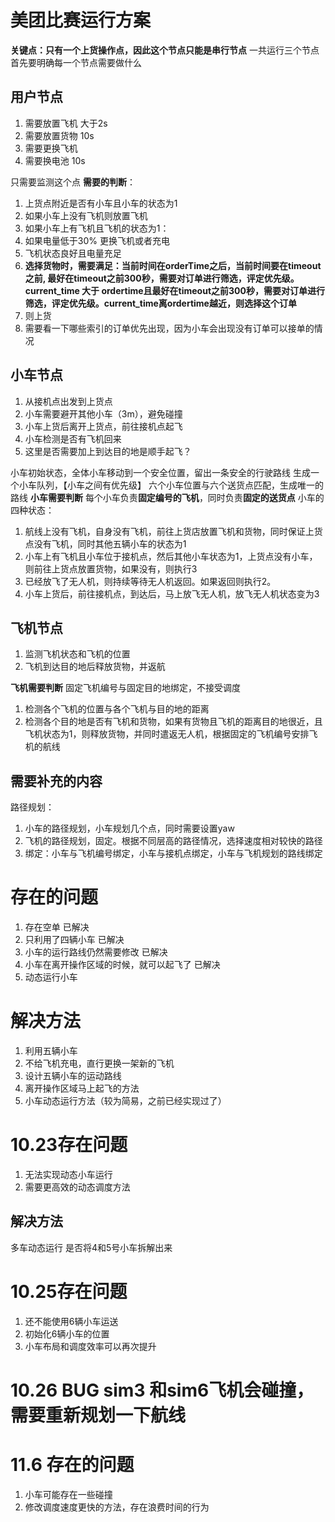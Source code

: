 # 美团比赛运行方案
**关键点：只有一个上货操作点，因此这个节点只能是串行节点**
 一共运行三个节点
 首先要明确每一个节点需要做什么

## 用户节点
1. 需要放置飞机 大于2s
2. 需要放置货物 10s
3. 需要更换飞机
4. 需要换电池 10s

只需要监测这个点
**需要的判断**：
1. 上货点附近是否有小车且小车的状态为1
2. 如果小车上没有飞机则放置飞机
3. 如果小车上有飞机且飞机的状态为1：
4. 如果电量低于30% 更换飞机或者充电
5. 飞机状态良好且电量充足
6. **选择货物时，需要满足：当前时间在orderTime之后，当前时间要在timeout之前, 最好在timeout之前300秒，需要对订单进行筛选，评定优先级。current_time 大于 ordertime且最好在timeout之前300秒，需要对订单进行筛选，评定优先级。current_time离ordertime越近，则选择这个订单**
7. 则上货
8. 需要看一下哪些索引的订单优先出现，因为小车会出现没有订单可以接单的情况


## 小车节点
1. 从接机点出发到上货点
2. 小车需要避开其他小车（3m），避免碰撞
3. 小车上货后离开上货点，前往接机点起飞
4. 小车检测是否有飞机回来
5. 这里是否需要加上到达目的地是顺手起飞？

小车初始状态，全体小车移动到一个安全位置，留出一条安全的行驶路线
生成一个小车队列，【小车之间有优先级】
六个小车位置与六个送货点匹配，生成唯一的路线
**小车需要判断**
每个小车负责**固定编号的飞机**，同时负责**固定的送货点**
小车的四种状态：
1. 航线上没有飞机，自身没有飞机，前往上货店放置飞机和货物，同时保证上货点没有飞机，同时其他五辆小车的状态为1
2. 小车上有飞机且小车位于接机点，然后其他小车状态为1，上货点没有小车，则前往上货点放置货物，如果没有，则执行3
3. 已经放飞了无人机，则持续等待无人机返回。如果返回则执行2。
4. 小车上货后，前往接机点，到达后，马上放飞无人机，放飞无人机状态变为3

## 飞机节点
1. 监测飞机状态和飞机的位置
2. 飞机到达目的地后释放货物，并返航

**飞机需要判断**
固定飞机编号与固定目的地绑定，不接受调度
1. 检测各个飞机的位置与各个飞机与目的地的距离
2. 检测各个目的地是否有飞机和货物，如果有货物且飞机的距离目的地很近，且飞机状态为1，则释放货物，并同时遣返无人机，根据固定的飞机编号安排飞机的航线


## 需要补充的内容
路径规划：
1. 小车的路径规划，小车规划几个点，同时需要设置yaw
2. 飞机的路径规划，固定。根据不同层高的路径情况，选择速度相对较快的路径
3. 绑定：小车与飞机编号绑定，小车与接机点绑定，小车与飞机规划的路线绑定


# 存在的问题

1. 存在空单 已解决
2. 只利用了四辆小车 已解决
3. 小车的运行路线仍然需要修改 已解决
4. 小车在离开操作区域的时候，就可以起飞了 已解决
5. 动态运行小车


# 解决方法
1. 利用五辆小车
2. 不给飞机充电，直行更换一架新的飞机
3. 设计五辆小车的运动路线
4. 离开操作区域马上起飞的方法
5. 小车动态运行方法（较为简易，之前已经实现过了）


# 10.23存在问题
1. 无法实现动态小车运行
2. 需要更高效的动态调度方法

## 解决方法
多车动态运行
是否将4和5号小车拆解出来


# 10.25存在问题
1. 还不能使用6辆小车运送
2. 初始化6辆小车的位置
3. 小车布局和调度效率可以再次提升


# 10.26 BUG sim3 和sim6飞机会碰撞，需要重新规划一下航线

# 11.6 存在的问题
1. 小车可能存在一些碰撞
2. 修改调度速度更快的方法，存在浪费时间的行为
